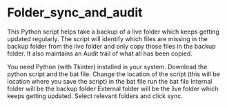 # Folder_sync_and_audit
This Python script helps take a backup of a live folder which keeps getting updated regularly. The script will identify which files are missing in the backup folder from the live folder and only copy those files in the backup folder. It also maintains an Audit trail of what all has been copied. 

You need Python (with Tkinter) installed in your system. 
Download the python script and the bat file.
Change the location of the script (this will be location where you save the script) in the bat file 
run the bat file
Internal folder will be the backup folder
External folder will be the live folder which keeps getting updated. 
Select relevant folders and click sync. 
